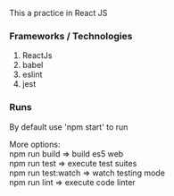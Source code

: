 This a practice in React JS

### Frameworks / Technologies
1. ReactJs
2. babel
3. eslint
4. jest

### Runs
By default use 'npm start' to run   

More options:   
  npm run build => build es5 web  
  npm run test => execute test suites  
  npm run test:watch => watch testing mode  
  npm run lint => execute code linter  
